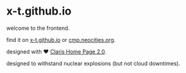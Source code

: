 # x-t.github.io

welcome to the frontend.

find it on [x-t.github.io](https://x-t.github.io/) or [cmp.neocities.org](https://cmp.neocities.org/).

designed with ❤️ [Claris Home Page 2.0](https://www.macintoshrepository.org/932-claris-home-page-2-0).

designed to withstand nuclear explosions (but not cloud downtimes).